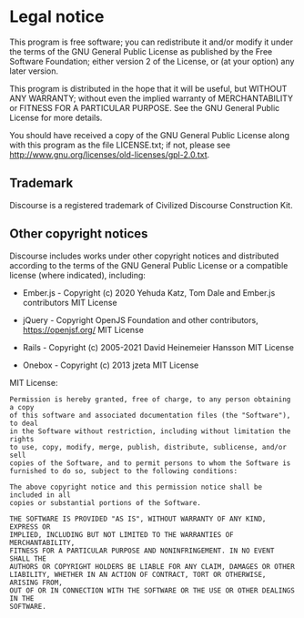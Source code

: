 # Legal notice

This program is free software; you can redistribute it and/or modify
it under the terms of the GNU General Public License as published by
the Free Software Foundation; either version 2 of the License, or (at
your option) any later version.

This program is distributed in the hope that it will be useful, but
WITHOUT ANY WARRANTY; without even the implied warranty of MERCHANTABILITY
or FITNESS FOR A PARTICULAR PURPOSE. See the GNU General Public License
for more details.

You should have received a copy of the GNU General Public License
along with this program as the file LICENSE.txt; if not, please see
http://www.gnu.org/licenses/old-licenses/gpl-2.0.txt.

## Trademark

Discourse is a registered trademark of Civilized Discourse Construction Kit.

## Other copyright notices

Discourse includes works under other copyright notices and distributed
according to the terms of the GNU General Public License or a compatible
license (where indicated), including:

- Ember.js - Copyright (c) 2020 Yehuda Katz, Tom Dale and Ember.js contributors
  MIT License

- jQuery - Copyright OpenJS Foundation and other contributors, https://openjsf.org/
  MIT License

- Rails - Copyright (c) 2005-2021 David Heinemeier Hansson
  MIT License

- Onebox - Copyright (c) 2013 jzeta
  MIT License

MIT License:

```
Permission is hereby granted, free of charge, to any person obtaining a copy
of this software and associated documentation files (the "Software"), to deal
in the Software without restriction, including without limitation the rights
to use, copy, modify, merge, publish, distribute, sublicense, and/or sell
copies of the Software, and to permit persons to whom the Software is
furnished to do so, subject to the following conditions:

The above copyright notice and this permission notice shall be included in all
copies or substantial portions of the Software.

THE SOFTWARE IS PROVIDED "AS IS", WITHOUT WARRANTY OF ANY KIND, EXPRESS OR
IMPLIED, INCLUDING BUT NOT LIMITED TO THE WARRANTIES OF MERCHANTABILITY,
FITNESS FOR A PARTICULAR PURPOSE AND NONINFRINGEMENT. IN NO EVENT SHALL THE
AUTHORS OR COPYRIGHT HOLDERS BE LIABLE FOR ANY CLAIM, DAMAGES OR OTHER
LIABILITY, WHETHER IN AN ACTION OF CONTRACT, TORT OR OTHERWISE, ARISING FROM,
OUT OF OR IN CONNECTION WITH THE SOFTWARE OR THE USE OR OTHER DEALINGS IN THE
SOFTWARE.
```
